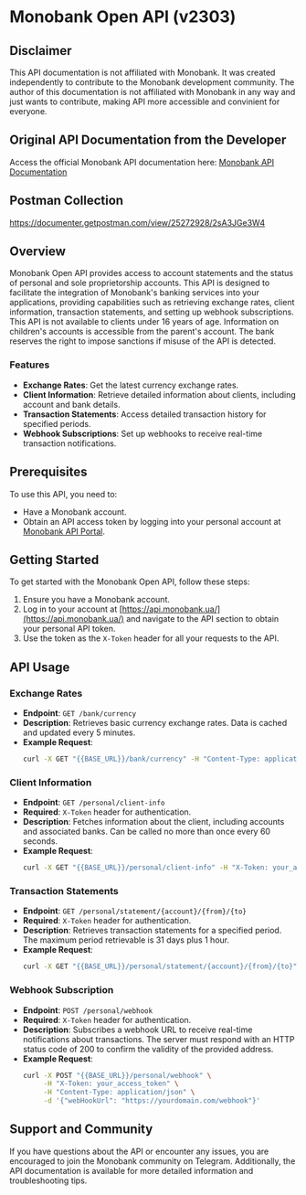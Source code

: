 # Monobank Open API (v2303)

## Disclaimer
This API documentation is not affiliated with Monobank. It was created independently to contribute to the Monobank development community. The author of this documentation is not affiliated with Monobank in any way and just wants to contribute, making API more accessible and convinient for everyone.

## Original API Documentation from the Developer
Access the official Monobank API documentation here: [Monobank API Documentation](https://api.monobank.ua/docs/index.html)

## Postman Collection
https://documenter.getpostman.com/view/25272928/2sA3JGe3W4

## Overview
Monobank Open API provides access to account statements and the status of personal and sole proprietorship accounts. This API is designed to facilitate the integration of Monobank's banking services into your applications, providing capabilities such as retrieving exchange rates, client information, transaction statements, and setting up webhook subscriptions. This API is not available to clients under 16 years of age. Information on children's accounts is accessible from the parent's account. The bank reserves the right to impose sanctions if misuse of the API is detected.

### Features
- **Exchange Rates**: Get the latest currency exchange rates.
- **Client Information**: Retrieve detailed information about clients, including account and bank details.
- **Transaction Statements**: Access detailed transaction history for specified periods.
- **Webhook Subscriptions**: Set up webhooks to receive real-time transaction notifications.

## Prerequisites
To use this API, you need to:
- Have a Monobank account.
- Obtain an API access token by logging into your personal account at [Monobank API Portal](https://api.monobank.ua/).

## Getting Started
To get started with the Monobank Open API, follow these steps:
1. Ensure you have a Monobank account.
2. Log in to your account at [https://api.monobank.ua/](https://api.monobank.ua/) and navigate to the API section to obtain your personal API token.
3. Use the token as the `X-Token` header for all your requests to the API.

## API Usage

### Exchange Rates
- **Endpoint**: `GET /bank/currency`
- **Description**: Retrieves basic currency exchange rates. Data is cached and updated every 5 minutes.
- **Example Request**:
  ```bash
  curl -X GET "{{BASE_URL}}/bank/currency" -H "Content-Type: application/json"
  ```

### Client Information
- **Endpoint**: `GET /personal/client-info`
- **Required**: `X-Token` header for authentication.
- **Description**: Fetches information about the client, including accounts and associated banks. Can be called no more than once every 60 seconds.
- **Example Request**:
  ```bash
  curl -X GET "{{BASE_URL}}/personal/client-info" -H "X-Token: your_access_token"
  ```

### Transaction Statements
- **Endpoint**: `GET /personal/statement/{account}/{from}/{to}`
- **Required**: `X-Token` header for authentication.
- **Description**: Retrieves transaction statements for a specified period. The maximum period retrievable is 31 days plus 1 hour.
- **Example Request**:
  ```bash
  curl -X GET "{{BASE_URL}}/personal/statement/{account}/{from}/{to}" -H "X-Token: your_access_token"
  ```

### Webhook Subscription
- **Endpoint**: `POST /personal/webhook`
- **Required**: `X-Token` header for authentication.
- **Description**: Subscribes a webhook URL to receive real-time notifications about transactions. The server must respond with an HTTP status code of 200 to confirm the validity of the provided address.
- **Example Request**:
  ```bash
  curl -X POST "{{BASE_URL}}/personal/webhook" \
       -H "X-Token: your_access_token" \
       -H "Content-Type: application/json" \
       -d '{"webHookUrl": "https://yourdomain.com/webhook"}'
  ```

## Support and Community
If you have questions about the API or encounter any issues, you are encouraged to join the Monobank community on Telegram. Additionally, the API documentation is available for more detailed information and troubleshooting tips.
